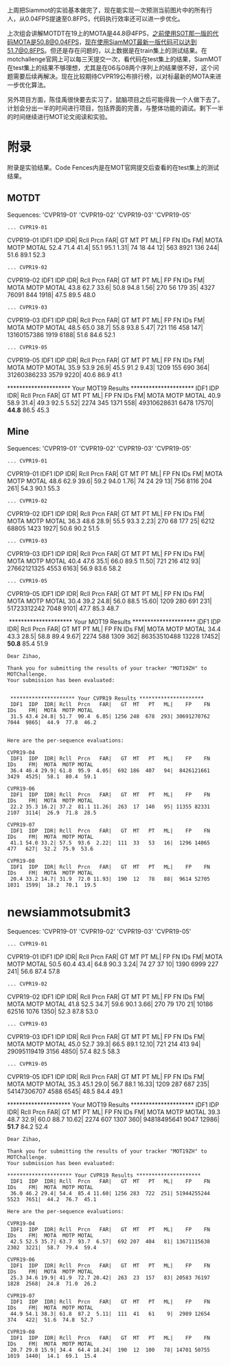 上周把Siammot的实验基本做完了，现在能实现一次预测当前图片中的所有行人，从0.04FPS提速至0.8FPS，代码执行效率还可以进一步优化。

上次组会讲解MOTDT在19上的MOTA是44.8@4FPS，之前使用SOT那一版的代码MOTA是50.8@0.04FPS，现在使用SiamMOT最新一版代码可以达到51.7@0.8FPS。但还是存在问题的，以上数据是在train集上的测试结果。在motchallenge官网上可以每三天提交一次，看代码在test集上的结果，SiamMOT在test集上的结果不够理想，尤其是在06与08两个序列上的结果很不好，这个问题需要后续再解决。现在比较期待CVPR19公布排行榜，以对标最新的MOTA来进一步优化算法。

另外项目方面，陈佳禹很快要去实习了，鼠脑项目之后可能得我一个人做下去了。计划会分出一半的时间进行项目，包括界面的完善，与整体功能的调试。剩下一半的时间继续进行MOT论文阅读和实验。











# 附录

附录是实验结果。Code Fences内是在MOT官网提交后查看的在test集上的测试结果。

## MOTDT

Sequences: 
    'CVPR19-01'
    'CVPR19-02'
    'CVPR19-03'
    'CVPR19-05'

```
... CVPR19-01
```

CVPR19-01
 IDF1  IDP  IDR| Rcll  Prcn   FAR|   GT  MT   PT   ML|    FP    FN   IDs    FM|  MOTA  MOTP MOTAL 
 52.4 71.4 41.4| 55.1  95.1  1.31|   74  18   44   12|   563  8921   136   244|  51.6  89.1  52.3 

```
... CVPR19-02
```

CVPR19-02
 IDF1  IDP  IDR| Rcll  Prcn   FAR|   GT  MT   PT   ML|    FP    FN   IDs    FM|  MOTA  MOTP MOTAL 
 43.8 62.7 33.6| 50.8  94.8  1.56|  270  56  179   35|  4327 76091   844  1918|  47.5  89.5  48.0 

```
... CVPR19-03

```

CVPR19-03
 IDF1  IDP  IDR| Rcll  Prcn   FAR|   GT  MT   PT   ML|    FP    FN   IDs    FM|  MOTA  MOTP MOTAL 
 48.5 65.0 38.7| 55.8  93.8  5.47|  721 116  458  147| 13160157386  1919  6188|  51.6  84.6  52.1 

```
... CVPR19-05
```

CVPR19-05
 IDF1  IDP  IDR| Rcll  Prcn   FAR|   GT  MT   PT   ML|    FP    FN   IDs    FM|  MOTA  MOTP MOTAL 
 35.9 53.9 26.9| 45.5  91.2  9.43| 1209 155  690  364| 31260386233  3579  9220|  40.6  86.9  41.1 

 ********************* Your MOT19 Results *********************
 IDF1  IDP  IDR| Rcll  Prcn   FAR|   GT  MT   PT   ML|    FP    FN   IDs    FM|  MOTA  MOTP MOTAL 
 40.9 58.9 31.4| 49.3  92.5  5.52| 2274 345 1371  558| 49310628631  6478 17570|  **44.8**  86.5  45.3 



## Mine

Sequences: 
    'CVPR19-01'
    'CVPR19-02'
    'CVPR19-03'
    'CVPR19-05'

```
... CVPR19-01
```

CVPR19-01
 IDF1  IDP  IDR| Rcll  Prcn   FAR|   GT  MT   PT   ML|    FP    FN   IDs    FM|  MOTA  MOTP MOTAL 
 48.6 62.9 39.6| 59.2  94.0  1.76|   74  24   29   13|   756  8116   204   261|  54.3  90.1  55.3 

```
... CVPR19-02
```

CVPR19-02
 IDF1  IDP  IDR| Rcll  Prcn   FAR|   GT  MT   PT   ML|    FP    FN   IDs    FM|  MOTA  MOTP MOTAL 
 36.3 48.6 28.9| 55.5  93.3  2.23|  270  68  177   25|  6212 68805  1423  1927|  50.6  90.2  51.5 

```
... CVPR19-03
```

CVPR19-03
 IDF1  IDP  IDR| Rcll  Prcn   FAR|   GT  MT   PT   ML|    FP    FN   IDs    FM|  MOTA  MOTP MOTAL 
 40.4 47.6 35.1| 66.0  89.5 11.50|  721 216  412   93| 27662121325  4553  6163|  56.9  83.6  58.2 

```
... CVPR19-05
```

CVPR19-05
 IDF1  IDP  IDR| Rcll  Prcn   FAR|   GT  MT   PT   ML|    FP    FN   IDs    FM|  MOTA  MOTP MOTAL 
 30.4 39.2 24.8| 56.0  88.5 15.60| 1209 280  691  231| 51723312242  7048  9101|  47.7  85.3  48.7 

​                                                     ********************* Your MOT19 Results *********************
 IDF1  IDP  IDR| Rcll  Prcn   FAR|   GT  MT   PT   ML|    FP    FN   IDs    FM|  MOTA  MOTP MOTAL 
 34.4 43.3 28.5| 58.8  89.4  9.67| 2274 588 1309  362| 86353510488 13228 17452|  **50.8**  85.4  51.9 

```
Dear Zihao,

Thank you for submitting the results of your tracker "MOT19ZH" to MOTChallenge.
Your submission has been evaluated:


 ********************* Your CVPR19 Results *********************
 IDF1  IDP  IDR| Rcll  Prcn   FAR|   GT  MT   PT   ML|    FP    FN   IDs    FM|  MOTA  MOTP MOTAL 
 31.5 43.4 24.8| 51.7  90.4  6.85| 1256 248  678  293| 30691270762  7044  9865|  44.9  77.8  46.2 


Here are the per-sequence evaluations:

CVPR19-04
 IDF1  IDP  IDR| Rcll  Prcn   FAR|   GT  MT   PT   ML|    FP    FN   IDs    FM|  MOTA  MOTP MOTAL 
 36.4 46.4 29.9| 61.8  95.9  4.05|  692 186  407   94|  8426121661  3429  4525|  58.1  80.4  59.1 

CVPR19-06
 IDF1  IDP  IDR| Rcll  Prcn   FAR|   GT  MT   PT   ML|    FP    FN   IDs    FM|  MOTA  MOTP MOTAL 
 22.2 35.3 16.2| 37.2  81.1 11.26|  263  17  140   95| 11355 82331  2107  3114|  26.9  71.8  28.5 

CVPR19-07
 IDF1  IDP  IDR| Rcll  Prcn   FAR|   GT  MT   PT   ML|    FP    FN   IDs    FM|  MOTA  MOTP MOTAL 
 41.1 54.0 33.2| 57.5  93.6  2.22|  111  33   53   16|  1296 14065   477   627|  52.2  75.9  53.6 

CVPR19-08
 IDF1  IDP  IDR| Rcll  Prcn   FAR|   GT  MT   PT   ML|    FP    FN   IDs    FM|  MOTA  MOTP MOTAL 
 20.4 33.2 14.7| 31.9  72.0 11.93|  190  12   78   88|  9614 52705  1031  1599|  18.2  70.1  19.5 
```







# newsiammotsubmit3

Sequences: 
    'CVPR19-01'
    'CVPR19-02'
    'CVPR19-03'
    'CVPR19-05'

```
... CVPR19-01
```

CVPR19-01
 IDF1  IDP  IDR| Rcll  Prcn   FAR|   GT  MT   PT   ML|    FP    FN   IDs    FM|  MOTA  MOTP MOTAL 
 50.5 60.4 43.4| 64.8  90.3  3.24|   74  27   37   10|  1390  6999   227   241|  56.6  87.4  57.8 

```
... CVPR19-02
```

CVPR19-02
 IDF1  IDP  IDR| Rcll  Prcn   FAR|   GT  MT   PT   ML|    FP    FN   IDs    FM|  MOTA  MOTP MOTAL 
 41.8 52.5 34.7| 59.6  90.1  3.66|  270  79  170   21| 10186 62516  1076  1350|  52.3  87.8  53.0 

```
... CVPR19-03
```

CVPR19-03
 IDF1  IDP  IDR| Rcll  Prcn   FAR|   GT  MT   PT   ML|    FP    FN   IDs    FM|  MOTA  MOTP MOTAL 
 45.0 52.7 39.3| 66.5  89.1 12.10|  721 214  413   94| 29095119419  3156  4850|  57.4  82.5  58.3 

```
... CVPR19-05
```

CVPR19-05
 IDF1  IDP  IDR| Rcll  Prcn   FAR|   GT  MT   PT   ML|    FP    FN   IDs    FM|  MOTA  MOTP MOTAL 
 35.3 45.1 29.0| 56.7  88.1 16.33| 1209 287  687  235| 54147306707  4588  6545|  48.5  84.4  49.1 

 ********************* Your MOT19 Results *********************
 IDF1  IDP  IDR| Rcll  Prcn   FAR|   GT  MT   PT   ML|    FP    FN   IDs    FM|  MOTA  MOTP MOTAL 
 39.3 48.7 32.9| 60.0  88.7 10.62| 2274 607 1307  360| 94818495641  9047 12986|  **51.7**  84.2  52.4 



```
Dear Zihao,

Thank you for submitting the results of your tracker "MOT19ZH" to MOTChallenge.
Your submission has been evaluated:

********************* Your CVPR19 Results *********************
 IDF1  IDP  IDR| Rcll  Prcn   FAR|   GT  MT   PT   ML|    FP    FN   IDs    FM|  MOTA  MOTP MOTAL 
 36.0 46.2 29.4| 54.4  85.4 11.60| 1256 283  722  251| 51944255244  5523  7651|  44.2  76.7  45.1 

Here are the per-sequence evaluations:

CVPR19-04
 IDF1  IDP  IDR| Rcll  Prcn   FAR|   GT  MT   PT   ML|    FP    FN   IDs    FM|  MOTA  MOTP MOTAL 
 42.5 52.5 35.7| 63.7  93.7  6.57|  692 207  404   81| 13671115638  2302  3221|  58.7  79.4  59.4 

CVPR19-06
 IDF1  IDP  IDR| Rcll  Prcn   FAR|   GT  MT   PT   ML|    FP    FN   IDs    FM|  MOTA  MOTP MOTAL 
 25.3 34.6 19.9| 41.9  72.7 20.42|  263  23  157   83| 20583 76197  1828  2568|  24.8  71.0  26.2 

CVPR19-07
 IDF1  IDP  IDR| Rcll  Prcn   FAR|   GT  MT   PT   ML|    FP    FN   IDs    FM|  MOTA  MOTP MOTAL 
 44.9 54.1 38.3| 61.8  87.2  5.11|  111  41   61    9|  2989 12654   374   422|  51.6  74.8  52.7 

CVPR19-08
 IDF1  IDP  IDR| Rcll  Prcn   FAR|   GT  MT   PT   ML|    FP    FN   IDs    FM|  MOTA  MOTP MOTAL 
 20.7 29.8 15.9| 34.4  64.4 18.24|  190  12  100   78| 14701 50755  1019  1440|  14.1  69.1  15.4 
```


